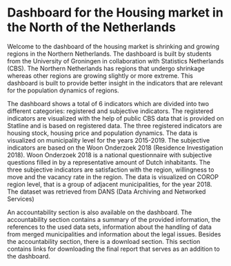 # Dashboard for the Housing market in the North of the Netherlands

Welcome to the dashboard of the housing market is shrinking and growing regions in the Northern Netherlands. The dashboard is built by students from the University of Groningen in collaboration with Statistics Netherlands (CBS). The Northern Netherlands has regions that undergo shrinkage whereas other regions are growing slightly or more extreme. This dashboard is built to provide better insight in the indicators that are relevant for the population dynamics of regions. 

The dashboard shows a total of 6 indicators which are divided into two different categories: registered and subjective indicators. The registered indicators are visualized with the help of public CBS data that is provided on Statline and is based on registered data. The three registered indicators are housing stock, housing price and population dynamics. The data is visualized on municipality level for the years 2015-2019. The subjective indicators are based on the Woon Onderzoek 2018 (Residence Investigation 2018). Woon Onderzoek 2018 is a national questionnaire with subjective questions filled in by a representative amount of Dutch inhabitants. The three subjective indicators are satisfaction with the region, willingness to move and the vacancy rate in the region. The data is visualized on COROP region level, that is a group of adjacent municipalities, for the year 2018. The dataset was retrieved from DANS (Data Archiving and Networked Services)

An accountability section is also available on the dashboard. The accountability section contains a summary of the provided information, the references to the used data sets, information about the handling of data from merged municipalities and information about the legal issues. Besides the accountability section, there is a download section.  This section contains links for downloading the final report that serves as an addition to the dashboard.
